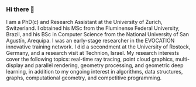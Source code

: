 ### Hi there 👋

I am a PhD(c) and Research Assistant at the University of Zurich, Switzerland. I obtained his MSc from the Fluminense Federal University, Brazil, and his BSc in Computer Science from the National University of San Agustín, Arequipa. I was an early-stage researcher in the  EVOCATION innovative training network. I did a secondment at the University of Rostock, Germany, and a research visit at Technion, Israel. My research interests cover the following topics: real-time ray tracing, point cloud graphics, multi-display and parallel rendering, geometry processing, and geometric deep learning, in addition to my ongoing interest in algorithms, data structures, graphs, computational geometry, and competitive programming.

<!--
**larc/larc** is a ✨ _special_ ✨ repository because its `README.md` (this file) appears on your GitHub profile.

Here are some ideas to get you started:

- 🔭 I’m currently working on ...
- 🌱 I’m currently learning ...
- 👯 I’m looking to collaborate on ...
- 🤔 I’m looking for help with ...
- 💬 Ask me about ...
- 📫 How to reach me: ...
- 😄 Pronouns: ...
- ⚡ Fun fact: ...
-->
